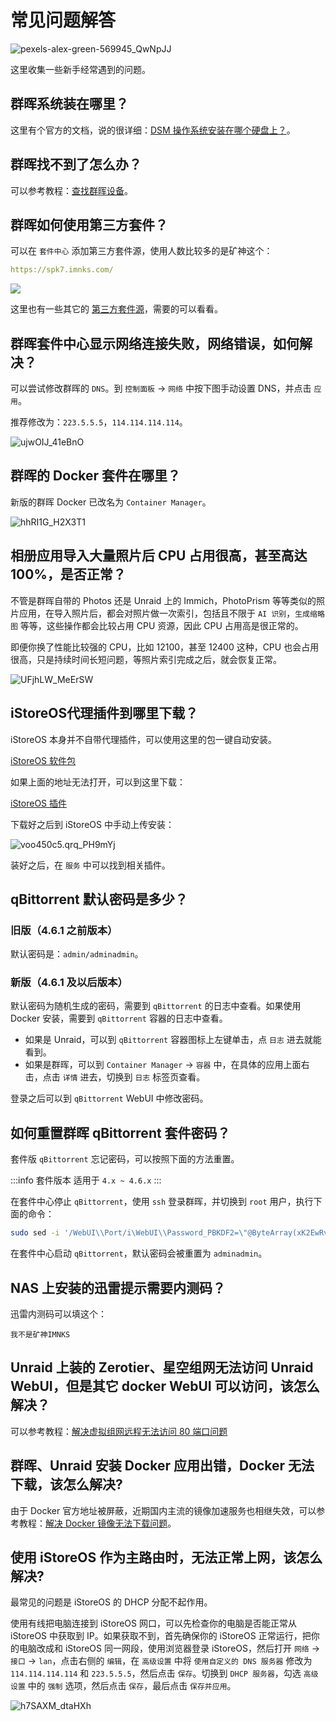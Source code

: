 # 常见问题解答

![pexels-alex-green-569945_QwNpJJ](https://img.slarker.me/wiki/pexels-alex-green-569945_QwNpJJ.jpg)

这里收集一些新手经常遇到的问题。

## 群晖系统装在哪里？

这里有个官方的文档，说的很详细：[DSM 操作系统安装在哪个硬盘上？](https://kb.synology.cn/zh-cn/DSM/tutorial/Which_drive_is_DSM_installed_on)。

## 群晖找不到了怎么办？

可以参考教程：[查找群晖设备](/synology/find_synology.md)。

## 群晖如何使用第三方套件？

可以在 `套件中心` 添加第三方套件源，使用人数比较多的是矿神这个：

```yml
https://spk7.imnks.com/
```

![](https://img.slarker.me/wiki/synology_photo_03_oD0zrU.png)

这里也有一些其它的 [第三方套件源](https://synopackage.com/sources)，需要的可以看看。

## 群晖套件中心显示网络连接失败，网络错误，如何解决？

可以尝试修改群晖的 `DNS`。到 `控制面板` -> `网络` 中按下图手动设置 DNS，并点击 `应用`。

推荐修改为：`223.5.5.5`，`114.114.114.114`。

![ujwOIJ_41eBnO](https://img.slarker.me/wiki/ujwOIJ_41eBnO.png)

## 群晖的 Docker 套件在哪里？

新版的群晖 Docker 已改名为 `Container Manager`。

![hhRI1G_H2X3T1](https://img.slarker.me/wiki/hhRI1G_H2X3T1.png)

## 相册应用导入大量照片后 CPU 占用很高，甚至高达 100%，是否正常？

不管是群晖自带的 Photos 还是 Unraid 上的 Immich，PhotoPrism 等等类似的照片应用，在导入照片后，都会对照片做一次索引，包括且不限于 `AI 识别`，`生成缩略图` 等等，这些操作都会比较占用 CPU 资源，因此 CPU 占用高是很正常的。

即便你换了性能比较强的 CPU，比如 12100，甚至 12400 这种，CPU 也会占用很高，只是持续时间长短问题，等照片索引完成之后，就会恢复正常。

![UFjhLW_MeErSW](https://img.slarker.me/wiki/UFjhLW_MeErSW.png)

## iStoreOS代理插件到哪里下载？

iStoreOS 本身并不自带代理插件，可以使用这里的包一键自动安装。

[iStoreOS 软件包](https://github.com/AUK9527/Are-u-ok/tree/main/x86)

如果上面的地址无法打开，可以到这里下载：

[iStoreOS 插件](https://files.slarker.me)

下载好之后到 iStoreOS 中手动上传安装：

![voo450c5.qrq_PH9mYj](https://img.slarker.me/wiki/voo450c5.qrq_PH9mYj.png)

装好之后，在 `服务` 中可以找到相关插件。

## qBittorrent 默认密码是多少？

### 旧版（4.6.1 之前版本）

默认密码是：`admin/adminadmin`。

### 新版（4.6.1 及以后版本）

默认密码为随机生成的密码，需要到 `qBittorrent` 的日志中查看。如果使用 Docker 安装，需要到 `qBittorrent` 容器的日志中查看。

- 如果是 Unraid，可以到 `qBittorrent` 容器图标上左键单击，点 `日志` 进去就能看到。
- 如果是群晖，可以到 `Container Manager` -> `容器` 中，在具体的应用上面右击，点击 `详情` 进去，切换到 `日志` 标签页查看。

登录之后可以到 `qBittorrent` WebUI 中修改密码。

## 如何重置群晖 qBittorrent 套件密码？

套件版 `qBittorrent` 忘记密码，可以按照下面的方法重置。

:::info 套件版本
适用于 `4.x ~ 4.6.x`
:::

在套件中心停止 `qBittorrent`，使用 `ssh` 登录群晖，并切换到 `root` 用户，执行下面的命令：

```sh
sudo sed -i '/WebUI\\Port/i\WebUI\\Password_PBKDF2=\"@ByteArray(xK2EwRvfGtxfF+Ot9v4WYQ==:bNStY\/6mFYYW8m\/Xm4xSbBjoR2tZNsLZ4KvdUzyCLEOg7tfpchVJucIK9Dwcp6Xe9DI4RwpoCPI9zhicTdtf5A==)\"' /var/packages/qBittorrent/target/qBittorrent_conf/config/qBittorrent.conf
```

在套件中心启动 `qBittorrent`，默认密码会被重置为 `adminadmin`。

## NAS 上安装的迅雷提示需要内测码？

迅雷内测码可以填这个：

```
我不是矿神IMNKS
```

## Unraid 上装的 Zerotier、星空组网无法访问 Unraid WebUI，但是其它 docker WebUI 可以访问，该怎么解决？

可以参考教程：[解决虚拟组网远程无法访问 80 端口问题](/unraid/remote.md)

## 群晖、Unraid 安装 Docker 应用出错，Docker 无法下载，该怎么解决?

由于 Docker 官方地址被屏蔽，近期国内主流的镜像加速服务也相继失效，可以参考教程：[解决 Docker 镜像无法下载问题](/basic/docker_mirrors.md)。

## 使用 iStoreOS 作为主路由时，无法正常上网，该怎么解决?

最常见的问题是 iStoreOS 的 DHCP 分配不起作用。

使用有线把电脑连接到 iStoreOS 网口，可以先检查你的电脑是否能正常从 iStoreOS 中获取到 IP。如果获取不到，首先确保你的 iStoreOS 正常运行，把你的电脑改成和 iStoreOS 同一网段，使用浏览器登录 iStoreOS，然后打开 `网络` -> `接口` -> `lan`，点击右侧的 `编辑`，在 `高级设置` 中将 `使用自定义的 DNS 服务器` 修改为 `114.114.114.114` 和 `223.5.5.5`，然后点击 `保存`。切换到 `DHCP 服务器`，勾选 `高级设置` 中的 `强制` 选项，然后点击 `保存`，最后点击 `保存并应用`。

![h7SAXM_dtaHXh](https://img.slarker.me/wiki/h7SAXM_dtaHXh.png)